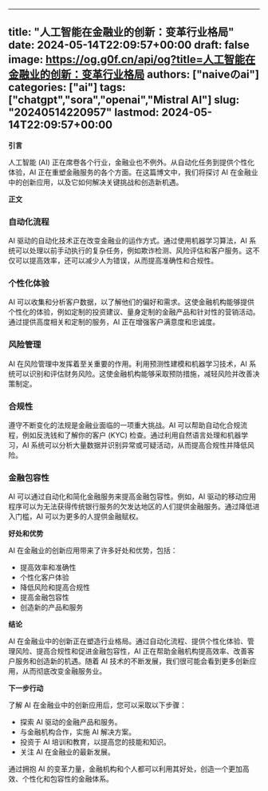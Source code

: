 
---
title: "人工智能在金融业的创新：变革行业格局"
date: 2024-05-14T22:09:57+00:00
draft: false
image: https://og.g0f.cn/api/og?title=人工智能在金融业的创新：变革行业格局
authors: ["naiveのai"]
categories: ["ai"]
tags: ["chatgpt","sora","openai","Mistral AI"]
slug: "20240514220957"
lastmod: 2024-05-14T22:09:57+00:00
---
**引言**

人工智能 (AI) 正在席卷各个行业，金融业也不例外。从自动化任务到提供个性化体验，AI 正在重塑金融服务的各个方面。在这篇博文中，我们将探讨 AI 在金融业中的创新应用，以及它如何解决关键挑战和创造新机遇。

**正文**

### 自动化流程

AI 驱动的自动化技术正在改变金融业的运作方式。通过使用机器学习算法，AI 系统可以处理以前手动执行的复杂任务，例如欺诈检测、风险评估和客户服务。这不仅可以提高效率，还可以减少人为错误，从而提高准确性和合规性。

### 个性化体验

AI 可以收集和分析客户数据，以了解他们的偏好和需求。这使金融机构能够提供个性化的体验，例如定制的投资建议、量身定制的金融产品和针对性的营销活动。通过提供高度相关和定制的服务，AI 正在增强客户满意度和忠诚度。

### 风险管理

AI 在风险管理中发挥着至关重要的作用。利用预测性建模和机器学习技术，AI 系统可以识别和评估财务风险。这使金融机构能够采取预防措施，减轻风险并改善决策制定。

### 合规性

遵守不断变化的法规是金融业面临的一项重大挑战。AI 可以帮助自动化合规流程，例如反洗钱和了解你的客户 (KYC) 检查。通过利用自然语言处理和机器学习，AI 系统可以分析大量数据并识别异常或可疑活动，从而提高合规性并降低风险。

### 金融包容性

AI 可以通过自动化和简化金融服务来提高金融包容性。例如，AI 驱动的移动应用程序可以为无法获得传统银行服务的欠发达地区的人们提供金融服务。通过降低进入门槛，AI 可以为更多的人提供金融赋权。

**好处和优势**

AI 在金融业的创新应用带来了许多好处和优势，包括：

* 提高效率和准确性
* 个性化客户体验
* 降低风险和提高合规性
* 提高金融包容性
* 创造新的产品和服务

**结论**

AI 在金融业中的创新正在塑造行业格局。通过自动化流程、提供个性化体验、管理风险、提高合规性和促进金融包容性，AI 正在帮助金融机构提高效率、改善客户服务和创造新的机遇。随着 AI 技术的不断发展，我们很可能会看到更多创新应用，从而彻底改变金融服务业。

**下一步行动**

了解 AI 在金融业中的创新应用后，您可以采取以下步骤：

* 探索 AI 驱动的金融产品和服务。
* 与金融机构合作，实施 AI 解决方案。
* 投资于 AI 培训和教育，以提高您的技能和知识。
* 关注 AI 在金融业的最新发展。

通过拥抱 AI 的变革力量，金融机构和个人都可以利用其好处，创造一个更加高效、个性化和包容性的金融体系。